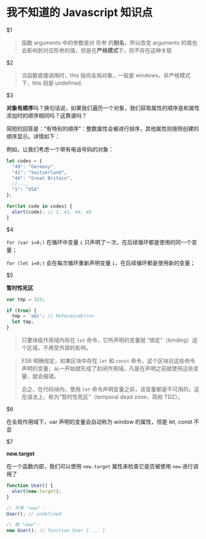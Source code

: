 # 我不知道的 Javascript 知识点

$1

> 函数 arguments 中的参数是对 形参 的**别名**，所以改变 arguments 的值也会影响到对应形参的值，但是在**严格模式**下，则不存在这种关联



$2

> 当函数直接调用时，this 指向全局对象，一般是 windows，非严格模式下，this 则是 undefined.



$3

**对象有顺序**吗？换句话说，如果我们遍历一个对象，我们获取属性的顺序是和属性添加时的顺序相同吗？这靠谱吗？

简短的回答是：“有特别的顺序”：整数属性会被进行排序，其他属性则按照创建的顺序显示。详情如下：

例如，让我们考虑一个带有电话号码的对象：

```js
let codes = {
  "49": "Germany",
  "41": "Switzerland",
  "44": "Great Britain",
  // ..,
  "1": "USA"
};

for(let code in codes) {
  alert(code); // 1, 41, 44, 49
}
```



$4

`for (var i=0;)` 在循环中变量 `i` 只声明了一次，在后续循环都是使用的同一个变量；

`for (let i=0;)` 会在每次循环重新声明变量 `i`，在后续循环都是使用新的变量；



$5

**暂时性死区**

```js
var tmp = 123;

if (true) {
  tmp = 'abc'; // ReferenceError
  let tmp;
}
```

> 只要块级作用域内存在 `let` 命令，它所声明的变量就 “绑定”（binding）这个区域，不再受外部的影响。

> ES6 明确规定，如果区块中存在 `let` 和 `const` 命令，这个区块对这些命令声明的变量，从一开始就形成了封闭作用域。凡是在声明之前就使用这些变量，就会报错。
>
> 总之，在代码块内，使用 `let` 命令声明变量之前，该变量都是不可用的。这在语法上，称为“暂时性死区”（temporal dead zone，简称 TDZ）。



$6

在全局作用域下，var 声明的变量会自动称为 window 的属性，但是 let, const 不会



$7

**new.target**

在一个函数内部，我们可以使用 `new.target` 属性来检查它是否被使用 `new` 进行调用了

```js
function User() {
  alert(new.target);
}

// 不带 "new"：
User(); // undefined

// 带 "new"：
new User(); // function User { ... }
```

